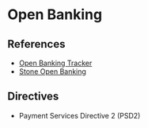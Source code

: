# Open Banking

<!--
https://www.openbanking.org.uk/customers/what-is-open-banking/

https://github.com/stone-co/go-stone-openbank

https://www.udemy.com/course/open-banking/
https://www.udemy.com/course/a-course-on-api-and-open-banking-gdpr-by-piyush-singh/
https://www.udemy.com/course/build-eu-gdpr-data-protection-compliance-from-scratch-cipt/
https://www.udemy.com/course/story-of-digital-banking/
https://wso2.com/training/open-banking

https://www.bb.com.br/pbb/pagina-inicial/solucoes-digitais/open-banking-no-bb#/
https://www.itau.com.br/open-banking/
https://blog.nubank.com.br/o-que-e-open-banking/
-->

## References

- [Open Banking Tracker](https://www.openbankingtracker.com/)
- [Stone Open Banking](https://docs.openbank.stone.com.br/)

## Directives

- Payment Services Directive 2 (PSD2)
